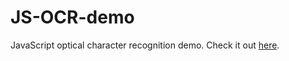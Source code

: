 JS-OCR-demo
===========

JavaScript optical character recognition demo. Check it out [here](https://kdzwinel.github.io/JS-OCR-demo/).
